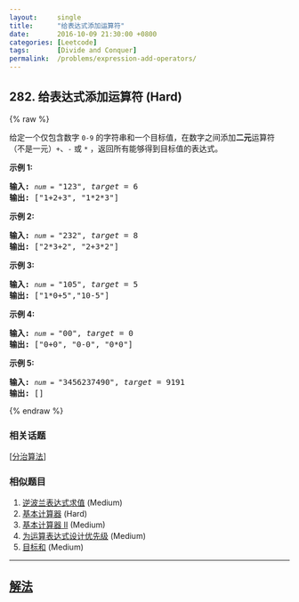 ```yaml
---
layout:     single
title:      "给表达式添加运算符"
date:       2016-10-09 21:30:00 +0800
categories: [Leetcode]
tags:       [Divide and Conquer]
permalink:  /problems/expression-add-operators/
---
```


## 282. 给表达式添加运算符 (Hard)

{% raw %}

<p>给定一个仅包含数字&nbsp;<code>0-9</code>&nbsp;的字符串和一个目标值，在数字之间添加<strong>二元</strong>运算符（不是一元）<code>+</code>、<code>-</code>&nbsp;或&nbsp;<code>*</code>&nbsp;，返回所有能够得到目标值的表达式。</p>

<p><strong>示例 1:</strong></p>

<pre><strong>输入:</strong> <code><em>num</em> = </code>&quot;123&quot;, <em>target</em> = 6
<strong>输出: </strong>[&quot;1+2+3&quot;, &quot;1*2*3&quot;] 
</pre>

<p><strong>示例&nbsp;2:</strong></p>

<pre><strong>输入:</strong> <code><em>num</em> = </code>&quot;232&quot;, <em>target</em> = 8
<strong>输出: </strong>[&quot;2*3+2&quot;, &quot;2+3*2&quot;]</pre>

<p><strong>示例 3:</strong></p>

<pre><strong>输入:</strong> <code><em>num</em> = </code>&quot;105&quot;, <em>target</em> = 5
<strong>输出: </strong>[&quot;1*0+5&quot;,&quot;10-5&quot;]</pre>

<p><strong>示例&nbsp;4:</strong></p>

<pre><strong>输入:</strong> <code><em>num</em> = </code>&quot;00&quot;, <em>target</em> = 0
<strong>输出: </strong>[&quot;0+0&quot;, &quot;0-0&quot;, &quot;0*0&quot;]
</pre>

<p><strong>示例 5:</strong></p>

<pre><strong>输入:</strong> <code><em>num</em> = </code>&quot;3456237490&quot;, <em>target</em> = 9191
<strong>输出: </strong>[]
</pre>

{% endraw %}

### 相关话题
  [[分治算法](https://github.com/openset/leetcode/tree/master/tag/divide-and-conquer/README.md)]

### 相似题目
  1. [逆波兰表达式求值](/problems/evaluate-reverse-polish-notation) (Medium)
  1. [基本计算器](/problems/basic-calculator) (Hard)
  1. [基本计算器 II](/problems/basic-calculator-ii) (Medium)
  1. [为运算表达式设计优先级](/problems/different-ways-to-add-parentheses) (Medium)
  1. [目标和](/problems/target-sum) (Medium)

---

## [解法](https://github.com/openset/leetcode/tree/master/problems/expression-add-operators)
